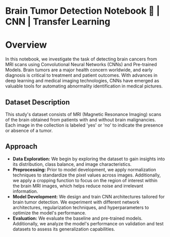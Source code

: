 # Brain Tumor Detection Notebook 🧠 | CNN | Transfer Learning

# Overview

In this notebook, we investigate the task of detecting brain cancers from MRI scans using Convolutional Neural Networks (CNNs) and Pre-trained Models. Brain tumors are a major health concern worldwide, and early diagnosis is critical to treatment and patient outcomes. With advances in deep learning and medical imaging technologies, CNNs have emerged as valuable tools for automating abnormality identification in medical pictures.

## Dataset Description

This study's dataset consists of MRI (Magnetic Resonance Imaging) scans of the brain obtained from patients with and without brain malignancies. Each image in the collection is labeled 'yes' or 'no' to indicate the presence or absence of a tumor.

## Approach

- **Data Exploration:** We begin by exploring the dataset to gain insights into its distribution, class balance, and image characteristics.
- **Preprocessing:** Prior to model development, we apply normalization techniques to standardize the pixel values across images. Additionally, we apply a cropping function to focus on the region of interest within the brain MRI images, which helps reduce noise and irrelevant information.
- **Model Development:** We design and train CNN architectures tailored for brain tumor detection. We experiment with different network architectures, regularization techniques, and hyperparameters to optimize the model's performance.
- **Evaluation:** We evaluate the baseline and pre-trained models. Additionally, we analyze the model's performance on validation and test datasets to assess its generalization capabilities.
